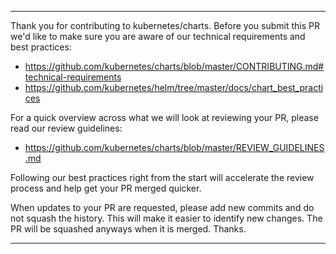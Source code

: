 *****************************************************************************************

Thank you for contributing to kubernetes/charts. Before you submit this PR we'd like to
make sure you are aware of our technical requirements and best practices:

* https://github.com/kubernetes/charts/blob/master/CONTRIBUTING.md#technical-requirements
* https://github.com/kubernetes/helm/tree/master/docs/chart_best_practices

For a quick overview across what we will look at reviewing your PR, please read
our review guidelines:

* https://github.com/kubernetes/charts/blob/master/REVIEW_GUIDELINES.md

Following our best practices right from the start will accelerate the review process and
help get your PR merged quicker.

When updates to your PR are requested, please add new commits and do not squash the 
history. This will make it easier to identify new changes. The PR will be squashed 
anyways when it is merged. Thanks.

*****************************************************************************************
